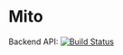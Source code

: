 # Mito
Backend API: [![Build Status](https://travis-ci.org/victorpre/mito.svg?branch=master)](https://travis-ci.org/victorpre/mito)
